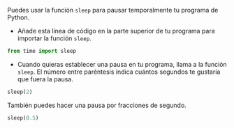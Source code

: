 Puedes usar la función `sleep` para pausar temporalmente tu programa de Python.

+ Añade esta línea de código en la parte superior de tu programa para importar la función `sleep`.

```python
from time import sleep
```

+ Cuando quieras establecer una pausa en tu programa, llama a la función `sleep`. El número entre paréntesis indica cuántos segundos te gustaría que fuera la pausa.

```python
sleep(2)
```

También puedes hacer una pausa por fracciones de segundo.

```python
sleep(0.5)
```
